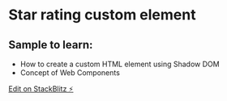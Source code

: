 # Star rating custom element 

## Sample to learn:
 - How to create a custom HTML element using Shadow DOM
 - Concept of Web Components

[Edit on StackBlitz ⚡️](https://stackblitz.com/edit/web-platform-q8p5tv)